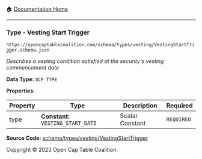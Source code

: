 :house: [Documentation Home](../../../../README.md)

---

### Type - Vesting Start Trigger

`https://opencaptablecoalition.com/schema/types/vesting/VestingStartTrigger.schema.json`

_Describes a vesting condition satisfied at the security's vesting commencement date_

**Data Type:** `OCF TYPE`

**Properties:**

| Property | Type                               | Description     | Required   |
| -------- | ---------------------------------- | --------------- | ---------- |
| type     | **Constant:** `VESTING_START_DATE` | Scalar Constant | `REQUIRED` |

**Source Code:** [schema/types/vesting/VestingStartTrigger](../../../../../schema/types/vesting/VestingStartTrigger.schema.json)

Copyright © 2023 Open Cap Table Coalition.
